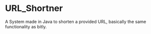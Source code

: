 # URL_Shortner
A System made in Java to shorten a provided URL, basically the same functionality as bitly.
